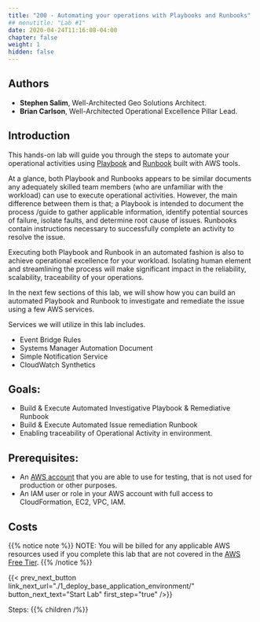 ```yaml
---
title: "200 - Automating your operations with Playbooks and Runbooks"
## menutitle: "Lab #1"
date: 2020-04-24T11:16:08-04:00
chapter: false
weight: 1
hidden: false
---
```


## Authors
* **Stephen Salim**, Well-Architected Geo Solutions Architect.
* **Brian Carlson**, Well-Architected Operational Excellence Pillar Lead.
## Introduction
 
This hands-on lab will guide you through the steps to automate your operational activities using [Playbook](https://wa.aws.amazon.com/wat.concept.playbook.en.html) and [Runbook](https://wa.aws.amazon.com/wat.concept.runbook.en.html) built with AWS tools.

At a glance, both Playbook and Runbooks appears to be similar documents any adequately skilled team members (who are unfamiliar with the workload) can use to execute operational activities. However, the main difference between them is that; a Playbook is intended to document the process /guide to gather applicable information, identify potential sources of failure, isolate faults, and determine root cause of issues. Runbooks contain instructions necessary to successfully complete an activity to resolve the issue. 

Executing both Playbook and Runbook in an automated fashion is also to achieve operational excellence for your workload. Isolating human element and streamlining the process will make significant impact in the reliability, scalability, traceability of your operations.  

In the next few sections of this lab, we will show how you can build an automated Playbook and Runbook to investigate and remediate the issue using a few AWS services.

Services we will utilize in this lab includes.

* Event Bridge Rules
* Systems Manager Automation Document
* Simple Notification Service
* CloudWatch Synthetics 


## Goals:
* Build & Execute Automated Investigative Playbook & Remediative Runbook
* Build & Execute Automated Issue remediation Runbook
* Enabling traceability of Operational Activity in environment.

## Prerequisites:
* An [AWS account](https://portal.aws.amazon.com/gp/aws/developer/registration/index.html) that you are able to use for testing, that is not used for production or other purposes.  
* An IAM user or role in your AWS account with full access to CloudFormation, EC2, VPC, IAM.  

## Costs
{{% notice note %}}
NOTE: You will be billed for any applicable AWS resources used if you complete this lab that are not covered in the [AWS Free Tier](https://aws.amazon.com/free/).
{{% /notice %}}

{{< prev_next_button link_next_url="./1_deploy_base_application_environment/" button_next_text="Start Lab" first_step="true" />}}

Steps:
{{% children  /%}}
